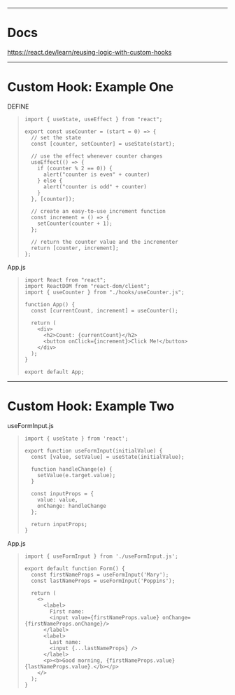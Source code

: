 
-------------------------------------------------------

# Docs

https://react.dev/learn/reusing-logic-with-custom-hooks

-------------------------------------------------------

# Custom Hook: Example One

DEFINE

>     import { useState, useEffect } from "react";
>     
>     export const useCounter = (start = 0) => {
>       // set the state
>       const [counter, setCounter] = useState(start);
>     
>       // use the effect whenever counter changes
>       useEffect(() => {
>         if (counter % 2 == 0)) {
>           alert("counter is even" + counter)
>         } else {
>           alert("counter is odd" + counter)
>         }
>       }, [counter]);
>     
>       // create an easy-to-use increment function
>       const increment = () => {
>         setCounter(counter + 1);
>       };
>     
>       // return the counter value and the incrementer
>       return [counter, increment];
>     };

App.js

>     import React from "react";
>     import ReactDOM from "react-dom/client";
>     import { useCounter } from "./hooks/useCounter.js";
>     
>     function App() {
>       const [currentCount, increment] = useCounter();
>     
>       return (
>         <div>
>           <h2>Count: {currentCount}</h2>
>           <button onClick={increment}>Click Me!</button>
>         </div>
>       );
>     }
>     
>     export default App;

-------------------------------------------------------

# Custom Hook: Example Two

useFormInput.js

>     import { useState } from 'react';
>     
>     export function useFormInput(initialValue) {
>       const [value, setValue] = useState(initialValue);
>     
>       function handleChange(e) {
>         setValue(e.target.value);
>       }
>     
>       const inputProps = {
>         value: value,
>         onChange: handleChange
>       };
>     
>       return inputProps;
>     }

App.js

>     import { useFormInput } from './useFormInput.js';
>     
>     export default function Form() {
>       const firstNameProps = useFormInput('Mary');
>       const lastNameProps = useFormInput('Poppins');
>     
>       return (
>         <>
>           <label>
>             First name:
>             <input value={firstNameProps.value} onChange={firstNameProps.onChange}/>
>           </label>
>           <label>
>             Last name:
>             <input {...lastNameProps} />
>           </label>
>           <p><b>Good morning, {firstNameProps.value} {lastNameProps.value}.</b></p>
>         </>
>       );
>     }

